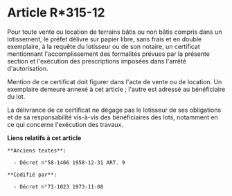 # Article R*315-12

Pour toute vente ou location de terrains bâtis ou non bâtis compris dans un lotissement, le préfet délivre sur papier libre,
sans frais et en double exemplaire, à la requête du lotisseur ou de son notaire, un certificat mentionnant l'accomplissement
des formalités prévues par la présente section et l'exécution des prescriptions imposées dans l'arrêté d'autorisation.

Mention de ce certificat doit figurer dans l'acte de vente ou de location. Un exemplaire demeure annexé à cet article ;
l'autre est adressé au bénéficiaire du lot.

La délivrance de ce certificat ne dégage pas le lotisseur de ses obligations et de sa responsabilité vis-à-vis des
bénéficiaires des lots, notamment en ce qui concerne l'exécution des travaux.

**Liens relatifs à cet article**

	**Anciens textes**:

	  - Décret n°58-1466 1958-12-31 ART. 9

	**Codifié par**:

	  - Décret n°73-1023 1973-11-08
